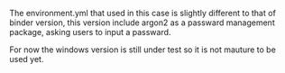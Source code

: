 The environment.yml that used in this case is slightly different to that of binder version, this version include argon2 as a passward management package, asking users to input a passward.

For now the windows version is still under test so it is not mauture to be used yet.
